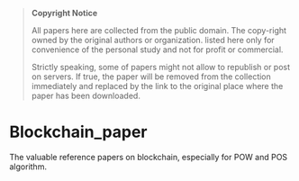 > **Copyright Notice**
> 
> All papers here are collected from the public domain. The copy-right owned by the original authors or organization. listed here only for convenience of the personal study and not for profit or commercial.
> 
> Strictly speaking, some of papers might not allow to republish or post on servers. If true, the paper will be removed from the collection immediately and replaced by the link to the original place where the paper has been downloaded.  

# Blockchain_paper
The valuable reference papers on blockchain, especially for POW and POS algorithm.  

